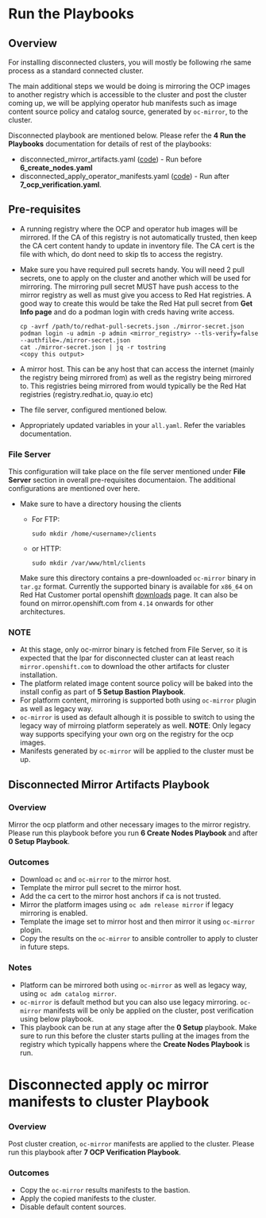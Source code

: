 # Run the Playbooks

## Overview

For installing disconnected clusters, you will mostly be following rhe same process as a standard connected cluster.

The main additional steps we would be doing is mirroring the OCP images to another registry which is accessible to
the cluster and post the cluster coming up, we will be applying operator hub manifests such as image content source
policy and catalog source, generated by `oc-mirror`, to the cluster.

Disconnected playbook are mentioned below. Please refer the **4 Run the Playbooks** documentation for details of rest of the playbooks:

* disconnected_mirror_artifacts.yaml ([code](https://github.com/IBM/Ansible-OpenShift-Provisioning/blob/main/playbooks/disconnected_mirror_artifacts.yaml)) - Run before **6_create_nodes.yaml**
* disconnected_apply_operator_manifests.yaml ([code](https://github.com/IBM/Ansible-OpenShift-Provisioning/blob/main/playbooks/disconnected_apply_operator_manifests.yaml)) - Run after **7_ocp_verification.yaml**.

## Pre-requisites

* A running registry where the OCP and operator hub images will be mirrored. If the CA of this registry is not automatically trusted, then keep the 
  CA cert content handy to update in inventory file. The CA cert is the file with which, do dont need to skip tls to access the registry.
* Make sure you have required pull secrets handy. You will need 2 pull secrets, one to apply on the cluster and another which will be used for 
  mirroring. The mirroring  pull secret MUST have push access to the mirror registry as well as must give you access to Red Hat registries. 
  A good way to create this would be take the Red Hat pull secret from **Get Info page** and do a podman login with creds having write access.

    ```
    cp -avrf /path/to/redhat-pull-secrets.json ./mirror-secret.json
    podman login -u admin -p admin <mirror_registry> --tls-verify=false --authfile=./mirror-secret.json
    cat ./mirror-secret.json | jq -r tostring
    <copy this output>
    ```

* A mirror host. This can be any host that can access the internet (mainly the registry being mirrored from) as well as the registry being mirrored to.
  This registries being mirrored from would typically be the Red Hat registries (registry.redhat.io, quay.io etc)
* The file server, configured mentioned below.
* Appropriately updated variables in your `all.yaml`. Refer the variables documentation.

### File Server

This configuration will take place on the file server mentioned under **File Server** section in overall pre-requisites documentaion. The additional
configurations are mentioned over here.

* Make sure to have a directory housing the clients

    * For FTP:

      ```
      sudo mkdir /home/<username>/clients
      ```

    * or HTTP:

      ```
      sudo mkdir /var/www/html/clients
      ```

  Make sure this directory contains a pre-downloaded `oc-mirror` binary in `tar.gz` format. Currently the supported binary is available for `x86_64` on Red Hat Customer portal openshift [downloads](https://console.redhat.com/openshift/downloads) page. It can also be found on mirror.openshift.com from `4.14` onwards for other architectures.

### NOTE

* At this stage, only oc-mirror binary is fetched from File Server, so it is expected that the lpar for disconnected cluster can at least reach `mirror.openshift.com` to download the
  other artifacts for cluster installation.
* The platform related image content source policy will be baked into the install config as part of **5 Setup Bastion Playbook**.
* For platform content, mirroring is supported both using `oc-mirror` plugin as well as legacy way. 
* `oc-mirror` is used as default alhough it is possible to switch to using the legacy way of mirroing platform seperately as well. **NOTE**: Only legacy way supports specifying your own org on the registry for the ocp images.
* Manifests generated by `oc-mirror` will be applied to the cluster must be up.

## Disconnected Mirror Artifacts Playbook

### Overview

Mirror the ocp platform and other necessary images to the mirror registry. Please run this playbook before you run **6 Create Nodes Playbook** and after
**0 Setup Playbook**.

### Outcomes

* Download `oc` and `oc-mirror` to the mirror host.
* Template the mirror pull secret to the mirror host.
* Add the ca cert to the mirror host anchors if ca is not trusted.
* Mirror the platform images using `oc adm release mirror` if legacy mirroring is enabled.
* Template the image set to mirror host and then mirror it using `oc-mirror` plogin.
* Copy the results on the `oc-mirror` to ansible controller to apply to cluster in future steps.

### Notes

* Platform can be mirrored both using `oc-mirror` as well as legacy way, using `oc adm catalog mirror`.
* `oc-mirror` is default method but you can also use legacy mirroring. `oc-mirror` manifests will be only be applied on the cluster, post verification using below playbook.
* This playbook can be run at any stage after the **0 Setup** playbook. Make sure to run this before the cluster starts pulling at the images from the registry
  which typically happens where the **Create Nodes Playbook** is run.

# Disconnected apply oc mirror manifests to cluster Playbook

### Overview

Post cluster creation, `oc-mirror` manifests are applied to the cluster. Please run this playbook after **7 OCP Verification Playbook**.

### Outcomes

* Copy the `oc-mirror` results manifests to the bastion.
* Apply the copied manifests to the cluster.
* Disable default content sources.
